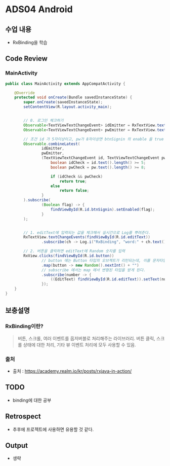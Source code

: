 # ADS04 Android

## 수업 내용

- RxBinding을 학습

## Code Review

### MainActivity

```Java
public class MainActivity extends AppCompatActivity {

    @Override
    protected void onCreate(Bundle savedInstanceState) {
        super.onCreate(savedInstanceState);
        setContentView(R.layout.activity_main);


        // 0. 로그인 체크하기
        Observable<TextViewTextChangeEvent> idEmitter = RxTextView.textChangeEvents(findViewById(R.id.editId));
        Observable<TextViewTextChangeEvent> pwEmitter = RxTextView.textChangeEvents(findViewById(R.id.editPw));

        // 조건 id 가 5자이상이고, pw가 8자이상면 btnSignin 의 enable 을 true 로 아니면 false
        Observable.combineLatest(
                idEmitter,
                pwEmitter,
                (TextViewTextChangeEvent id, TextViewTextChangeEvent pw) -> {
                    boolean idCheck = id.text().length() >= 5;
                    boolean pwCheck = pw.text().length() >= 8;

                    if (idCheck && pwCheck)
                        return true;
                    else
                        return false;
                }
        ).subscribe(
                (Boolean flag) -> {
                    findViewById(R.id.btnSignin).setEnabled(flag);
                }
        );


        // 1. editText에 입력되는 값을 체크해서 실시간으로 Log를 뿌려준다.
        RxTextView.textChangeEvents(findViewById(R.id.editText))
                .subscribe(ch -> Log.i("RxBinding", "word:" + ch.text()));

        // 2. 버튼을 클릭하면 editText에 Random 숫자를 입력
        RxView.clicks(findViewById(R.id.button))
                // button 에는 Button 타입의 오브젝트가 리턴되는데, 이를 문자타입으로 변경
                .map(button -> new Random().nextInt() + "")
                // subscribe 에서는 map 에서 변형된 타입을 받게 된다.
                .subscribe(number -> {
                    ((EditText) findViewById(R.id.editText)).setText(number);
                });
    }
}
```


## 보충설명

### RxBinding이란?

> 버튼, 스크롤, 여러 이벤트를 옵저버블로 처리해주는 라이브러리. 버튼 클릭, 스크롤 상태에 대한 처리, 기타 뷰 이벤트 처리에 모두 사용할 수 있음.



### 출처

- 출처 : https://academy.realm.io/kr/posts/rxjava-in-action/

## TODO

- binding에 대한 공부

## Retrospect

- 추후에 프로젝트에 사용하면 유용할 것 같다.

## Output
- 생략

